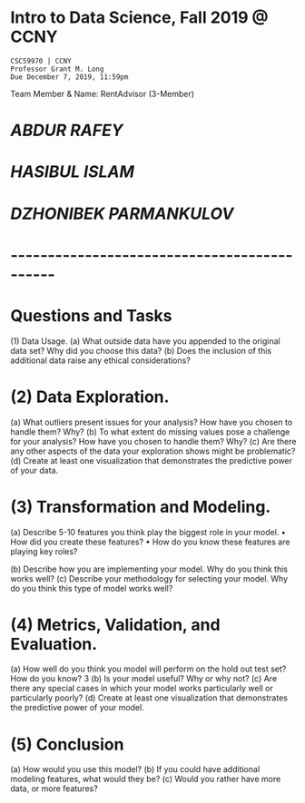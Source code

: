 # Intro to Data Science, Fall 2019 @ CCNY
    CSC59970 | CCNY
    Professor Grant M. Long
    Due December 7, 2019, 11:59pm

Team Member & Name: RentAdvisor (3-Member)
# *ABDUR RAFEY*
# *HASIBUL ISLAM*
# *DZHONIBEK PARMANKULOV*
# --------------------------------------------

# Questions and Tasks
(1) Data Usage.
(a) What outside data have you appended to the original data set? Why did you choose this data? 
(b) Does the inclusion of this additional data raise any ethical considerations? 

# (2) Data Exploration. 
(a) What outliers present issues for your analysis? How have you chosen to handle them? Why?
 (b) To what extent do missing values pose a challenge for your analysis? How have you chosen to handle them? Why?
 (c) Are there any other aspects of the data your exploration shows might be problematic? 
(d) Create at least one visualization that demonstrates the predictive power of your data. 

# (3) Transformation and Modeling.
 (a) Describe 5-10 features you think play the biggest role in your model. 
• How did you create these features? 
• How do you know these features are playing key roles? 

(b) Describe how you are implementing your model. Why do you think this works well? 
(c) Describe your methodology for selecting your model. Why do you think this type of model works well? 

# (4) Metrics, Validation, and Evaluation. 
(a) How well do you think you model will perform on the hold out test set? How do you know? 3 
(b) Is your model useful? Why or why not? 
(c) Are there any special cases in which your model works particularly well or particularly poorly? 
(d) Create at least one visualization that demonstrates the predictive power of your model. 

# (5) Conclusion 
(a) How would you use this model? 
(b) If you could have additional modeling features, what would they be? 
(c) Would you rather have more data, or more features?
